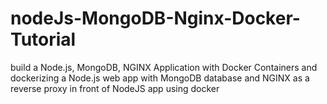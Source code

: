 # nodeJs-MongoDB-Nginx-Docker-Tutorial

build a Node.js, MongoDB, NGINX Application with Docker Containers and dockerizing a Node.js web app with MongoDB database and NGINX as a reverse proxy in front of NodeJS app using docker 
